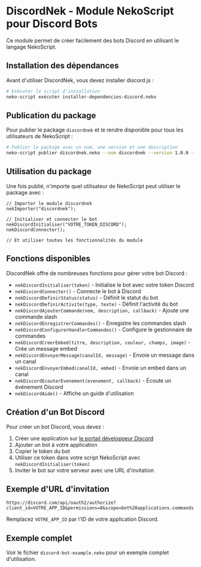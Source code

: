 # DiscordNek - Module NekoScript pour Discord Bots

Ce module permet de créer facilement des bots Discord en utilisant le langage NekoScript.

## Installation des dépendances

Avant d'utiliser DiscordNek, vous devez installer discord.js :

```bash
# Exécuter le script d'installation
neko-script exécuter installer-dependencies-discord.neko
```

## Publication du package

Pour publier le package `discordnek` et le rendre disponible pour tous les utilisateurs de NekoScript :

```bash
# Publier le package avec un nom, une version et une description
neko-script publier discordnek.neko --nom discordnek --version 1.0.0 --description "Module NekoScript pour créer des bots Discord" --auteur "Votre Nom"
```

## Utilisation du package

Une fois publié, n'importe quel utilisateur de NekoScript peut utiliser le package avec :

```neko
// Importer le module discordnek
nekImporter("discordnek");

// Initialiser et connecter le bot
nekDiscordInitialiser("VOTRE_TOKEN_DISCORD");
nekDiscordConnecter();

// Et utiliser toutes les fonctionnalités du module
```

## Fonctions disponibles

DiscordNek offre de nombreuses fonctions pour gérer votre bot Discord :

- `nekDiscordInitialiser(token)` - Initialise le bot avec votre token Discord
- `nekDiscordConnecter()` - Connecte le bot à Discord
- `nekDiscordDefinirStatus(status)` - Définit le statut du bot
- `nekDiscordDefinirActivite(type, texte)` - Définit l'activité du bot
- `nekDiscordAjouterCommande(nom, description, callback)` - Ajoute une commande slash
- `nekDiscordEnregistrerCommandes()` - Enregistre les commandes slash
- `nekDiscordConfigurerHandlerCommandes()` - Configure le gestionnaire de commandes
- `nekDiscordCreerEmbed(titre, description, couleur, champs, image)` - Crée un message embed
- `nekDiscordEnvoyerMessage(canalId, message)` - Envoie un message dans un canal
- `nekDiscordEnvoyerEmbed(canalId, embed)` - Envoie un embed dans un canal
- `nekDiscordEcouterEvenement(evenement, callback)` - Écoute un événement Discord
- `nekDiscordAide()` - Affiche un guide d'utilisation

## Création d'un Bot Discord

Pour créer un bot Discord, vous devez :

1. Créer une application sur [le portail développeur Discord](https://discord.com/developers/applications)
2. Ajouter un bot à votre application
3. Copier le token du bot
4. Utiliser ce token dans votre script NekoScript avec `nekDiscordInitialiser(token)`
5. Inviter le bot sur votre serveur avec une URL d'invitation

## Exemple d'URL d'invitation

```
https://discord.com/api/oauth2/authorize?client_id=VOTRE_APP_ID&permissions=8&scope=bot%20applications.commands
```

Remplacez `VOTRE_APP_ID` par l'ID de votre application Discord.

## Exemple complet

Voir le fichier `discord-bot-example.neko` pour un exemple complet d'utilisation.